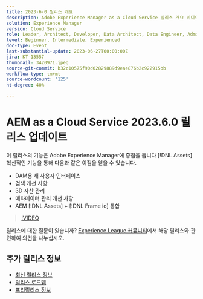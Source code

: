 ```yaml
---
title: 2023-6-0 릴리스 개요
description: Adobe Experience Manager as a Cloud Service 릴리스 개요 비디오 2023.6.0이 릴리스의 기능은 Experience Manager Assets의 혁신에 중점을 두고 있으며, 다음과 같은 기능을 포함합니다. - DAM 검색 개선을 위한 새 사용자 인터페이스 3D 에셋 관리 메타데이터 관리 개선 사항 AEM [!DNL Assets] + [!DNL Frame io]  통합
solution: Experience Manager
version: Cloud Service
role: Leader, Architect, Developer, Data Architect, Data Engineer, Admin, User
level: Beginner, Intermediate, Experienced
doc-type: Event
last-substantial-update: 2023-06-27T00:00:00Z
jira: KT-13557
thumbnail: 3420971.jpeg
source-git-commit: b32c10575f90d02829889d9eae876b2c922915bb
workflow-type: tm+mt
source-wordcount: '125'
ht-degree: 40%

---
```



# AEM as a Cloud Service 2023.6.0 릴리스 업데이트


이 릴리스의 기능은 Adobe Experience Manager에 중점을 둡니다 [!DNL Assets] 혁신적인 기능을 통해 다음과 같은 이점을 얻을 수 있습니다.

* DAM용 새 사용자 인터페이스
* 검색 개선 사항
* 3D 자산 관리
* 메타데이터 관리 개선 사항
* AEM [!DNL Assets] + [!DNL Frame io] 통합

>[!VIDEO](https://video.tv.adobe.com/v/3420971/?learn=on)


릴리스에 대한 질문이 있습니까?  [Experience League 커뮤니티](https://adobe.ly/444zA4U)에서 해당 릴리스와 관련하여 의견을 나누십시오.

## 추가 릴리스 정보

* [최신 릴리스 정보](https://experienceleague.adobe.com/docs/experience-manager-cloud-service/content/release-notes/home.html?lang=ko-KR)
* [릴리스 로드맵](https://experienceleague.adobe.com/docs/experience-manager-release-information/aem-release-updates/update-releases-roadmap.html)
* [프리릴리스 정보](https://experienceleague.adobe.com/docs/experience-manager-cloud-service/content/release-notes/prerelease.html?lang=ko-KR)